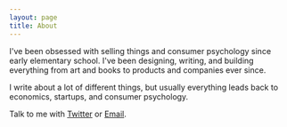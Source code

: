 ```yaml
---
layout: page
title: About
---
```


I've been obsessed with selling things and consumer psychology since early elementary school. I've been designing, writing, and building everything from art and books to products and companies ever since.

I write about a lot of different things, but usually everything leads back to economics, startups, and consumer psychology.

Talk to me with <a href="http://www.twitter.com/juhaszhenderson">Twitter</a> or <a href="mailto:m@matthenderson.co">Email</a>.

